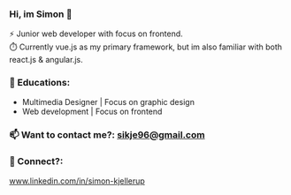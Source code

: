 ### Hi, im Simon 👋

⚡ Junior web developer with focus on frontend.<br />
⏱️ Currently vue.js as my primary framework, but im also familiar with both react.js & angular.js.

### 🏫 Educations:
- Multimedia Designer | Focus on graphic design
- Web development | Focus on frontend

### 📫 Want to contact me?: sikje96@gmail.com

### 👥 Connect?:
www.linkedin.com/in/simon-kjellerup
